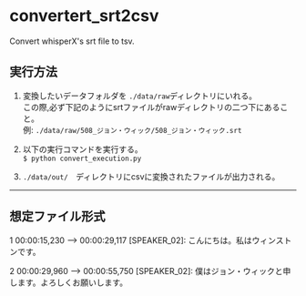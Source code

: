 # convertert_srt2csv
Convert whisperX's srt file to tsv.

## 実行方法

1. 変換したいデータフォルダを `./data/raw`ディレクトリにいれる。  
この際,必ず下記のようにsrtファイルがrawディレクトリの二つ下にあること。  
例: `./data/raw/508_ジョン・ウィック/508_ジョン・ウィック.srt`

2. 以下の実行コマンドを実行する。  
`$ python convert_execution.py`

3. `./data/out/`　ディレクトリにcsvに変換されたファイルが出力される。

---
## 想定ファイル形式

1
00:00:15,230 --> 00:00:29,117
[SPEAKER_02]: こんにちは。私はウィンストンです。

2
00:00:29,960 --> 00:00:55,750
[SPEAKER_02]: 僕はジョン・ウィックと申します。よろしくお願いします。
